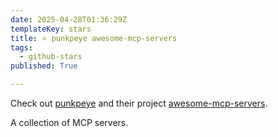 ```yaml
---
date: 2025-04-28T01:36:29Z
templateKey: stars
title: ⭐ punkpeye awesome-mcp-servers
tags:
  - github-stars
published: True

---
```


Check out [punkpeye](https://github.com/punkpeye) and their project [awesome-mcp-servers](https://github.com/punkpeye/awesome-mcp-servers).

A collection of MCP servers.

